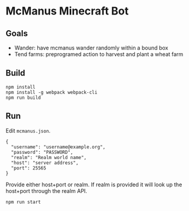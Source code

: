McManus Minecraft Bot
=====================

Goals
-----
- Wander: have mcmanus wander randomly within a bound box
- Tend farms: preprogramed action to harvest and plant a wheat farm


Build
-----

```
npm install
npm install -g webpack webpack-cli
npm run build
```

Run
---

Edit `mcmanus.json`.

```
{
  "username": "username@example.org",
  "password": "PASSWORD",
  "realm": "Realm world name",
  "host": "server address",
  "port": 25565
}
```
Provide either host+port or realm. If realm is provided it will look up the host+port through the realm API.

```
npm run start
```
